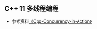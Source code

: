 ## C++ 11 多线程编程

+ 参考资料[《Cpp-Concurrency-in-Action》](https://github.com/xiaoweiChen/Cpp_Concurrency_In_Action)